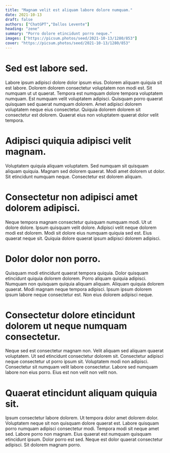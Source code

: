 ```yaml
---
title: "Magnam velit est aliquam labore dolore numquam."
date: 2021-10-13
draft: false 
authors: ["ChatGPT","Dallos Levente"]
heading: "zene"
summary: "Porro dolore etincidunt porro neque."
images: ["https://picsum.photos/seed/2021-10-13/1280/853"]
cover: "https://picsum.photos/seed/2021-10-13/1280/853"
---
```

# Sed est labore sed.        
Labore ipsum adipisci dolore dolor ipsum eius. Dolorem aliquam quiquia sit est labore. Dolorem dolorem consectetur voluptatem non modi est. Sit numquam ut ut quaerat. Tempora est numquam dolore tempora voluptatem numquam. Est numquam velit voluptatem adipisci. Quisquam porro quaerat quisquam sed quaerat numquam dolorem. Amet adipisci dolorem voluptatem neque eius consectetur. Quiquia dolorem dolorem sit consectetur est dolorem. Quaerat eius non voluptatem quaerat dolor velit tempora.

# Adipisci quiquia adipisci velit magnam.        
Voluptatem quiquia aliquam voluptatem. Sed numquam sit quisquam aliquam quiquia. Magnam sed dolorem quaerat. Modi amet dolorem ut dolor. Sit etincidunt numquam neque. Consectetur est dolorem aliquam.

# Consectetur non adipisci amet dolorem adipisci.        
Neque tempora magnam consectetur quisquam numquam modi. Ut ut dolore dolore. Ipsum quisquam velit dolore. Adipisci velit neque dolorem modi est dolorem. Modi sit dolore eius numquam quiquia sed est. Eius quaerat neque sit. Quiquia dolore quaerat ipsum adipisci dolorem adipisci.

# Dolor dolor non porro.        
Quisquam modi etincidunt quaerat tempora quiquia. Dolor quisquam etincidunt quiquia dolorem dolorem. Porro aliquam quiquia adipisci. Numquam non quisquam quiquia aliquam aliquam. Aliquam quiquia dolorem quaerat. Modi magnam neque tempora adipisci. Ipsum ipsum dolorem ipsum labore neque consectetur est. Non eius dolorem adipisci neque.

# Consectetur dolore etincidunt dolorem ut neque numquam consectetur.        
Neque sed est consectetur magnam non. Velit aliquam sed aliquam quaerat voluptatem. Ut sed etincidunt consectetur dolorem sit. Consectetur adipisci neque consectetur ut porro ipsum sit. Voluptatem modi non adipisci. Consectetur sit numquam velit labore consectetur. Labore sed numquam labore non eius porro. Eius est non velit non velit non.

# Quaerat etincidunt aliquam quiquia sit.        
Ipsum consectetur labore dolorem. Ut tempora dolor amet dolorem dolor. Voluptatem neque sit non quisquam dolore quaerat est. Labore quisquam porro numquam adipisci consectetur modi. Tempora modi sit neque amet sed. Labore porro non magnam. Eius quaerat est numquam quisquam etincidunt ipsum. Dolor porro est sed. Neque est dolor quaerat consectetur adipisci. Sit dolorem magnam porro.


